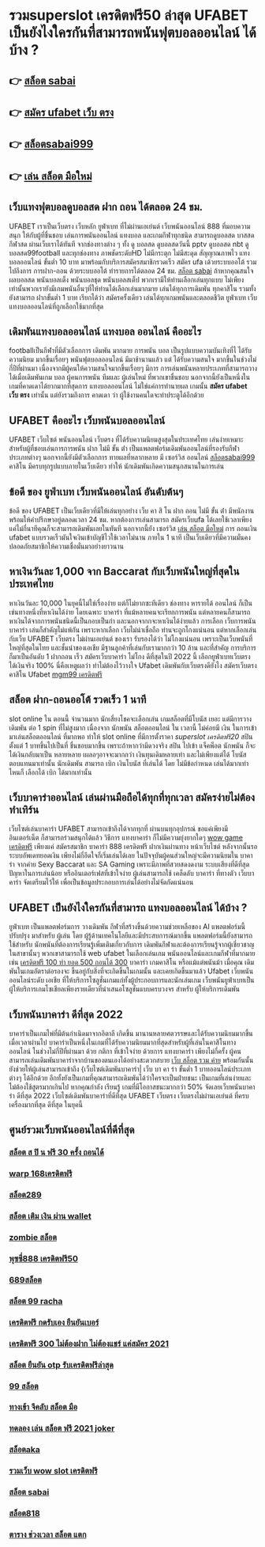 # รวมsuperslot เครดิตฟรี50 ล่าสุด UFABET เป็นยังไงใครกันที่สามารถพนันฟุตบอลออนไลน์   ได้บ้าง ?

## 👉 [สล็อต sabai](https://mabet.net/register/)
## 👉 [สมัคร ufabet เว็บ ตรง](https://mabet.net/pg-slot-credit-free/)
## 👉 [สล็อตsabai999](https://mabet.net/register/)
## 👉 [เล่น สล็อต มือใหม่](https://bio.link/tisawago)

##  เว็บแทงฟุตบอลดูบอลสด ฝาก ถอน ได้ตลอด 24 ชม.

UFABET เราเป็นเว็บตรง เว็บหลัก ยูฟ่าเบท ที่ไม่ผ่านเอเย่นต์ เว็บพนันออนไลน์ 888 ที่มอบความสนุก ให้กับผู้ที่ชื่นชอบ เล่นการพนันออนไลน์ แทงบอล และเกมกีฬาทุกชนิด สามารถดูบอลสด บาสสด กีฬาสด ผ่านเว็บเราได้ทันที จากช่องทางต่าง ๆ ทั้ง   ดู บอลสด ดูบอลสดวันนี้ pptv ดูบอลสด nbt ดูบอลสด99football และทุกช่องทาง ภาพชัดระดับHD ไม่มีกระตุก ไม่มีสะดุด สัญญาณภาพไว แทงบอลออนไลน์  ขั้นต่ำ 10 บาท  มาพร้อมกับบริการสมัครสมาชิกรวดเร็ว สมัคร ufa เด้วยระบบออโต้ รวมไปถึงการ การฝาก-ถอน ด้วยระบบออโต้  ทำรายการได้ตลอด 24 ชม. [สล็อต sabai](https://mabet.net/pg-slot-credit-free/) ถ้าหากคุณสนใจ  ผลบอลสด พนันบอลเต็ง พนันบอลชุด พนันบอลสเต็ป พวกเรามีให้ท่านเลือกเล่นทุกแบบ ไม่เพียงเท่านั้นพวกเรายังมีเกมพนันอื่นๆที่ให้ท่านได้เลือกเล่นมากมาย  เล่นได้ทุกการเดิมพัน ทุกคาสิโน รวมทั้งยังสามารถ ฝากขั้นต่ำ 1 บาท  เรียกได้ว่า สมัครครั้งเดียว เล่นได้ทุกเกมพนันและตลอดชีวิต ยูฟ่าเบท เว็บแทงบอลออนไลน์ที่ถูกเลือกใช้มากที่สุด

##  เดิมพันแทงบอลออนไลน์  แทงบอล  ออนไลน์ คืออะไร

 footballเป็นกีฬาที่มีตัวเลือกการ เดิมพัน มากมาย การพนัน บอล  เป็นรูปแบบความบันเทิงที่ไ ได้รับความนิยม มากขึ้นเรื่อยๆ พนันฟุตบอลออนไลน์   มีมาช้านานแล้ว แต่ ได้รับความสนใจ มากขึ้นในช่วงไม่กี่ปีที่ผ่านมา เนื่องจากมีผู้คนให้ความสนใจมากขึ้นเรื่อยๆ มีการ การเล่นพนันหลายประเภทที่สามารถวางได้เมื่อเดิมพันเกม บอล   ผู้คนการพนัน ทีมและ ผู้เล่นใหม่ ที่พวกเขาชื่นชอบ นอกจากนี้ยังเป็นหนึ่งในเกมที่คาดเดาได้ยากมากที่สุดการ แทงบอลออนไลน์  ไม่ใช่แค่การทำนายผล เกมนั้น **สมัคร ufabet เว็บ ตรง** เท่านั้น แต่ยังรวมถึงการ คาดเดา ว่า ผู้ใช้งานคนใดจะทำประตูได้อีกด้วย

## UFABET คืออะไร เว็บพนันบอลออนไลน์

UFABET เว็บไซต์  พนันออนไลน์ เว็บตรง  ที่ได้รับความนิยมสูงสุดในประเทศไทย เล่นง่ายเหมาะสำหรับผู้ที่ชอบเล่นการการพนัน ฝาก ไม่มี ขั้น ต่ํา  เป็นแพลตฟอร์มเดิมพันออนไลน์ที่รองรับกีฬาประเภทต่างๆ นอกจากนี้ยังมีตัวเลือกการ ทายผลที่หลากหลาย มี เซอร์วิส   ออนไลน์ [สล็อตsabai999](https://bio.link/tisawago) คาสิโน  มีครบทุกรูปแบบภายในเว็บเดียว ทำให้  นักเดิมพันเกิดความสนุกสนานในการเล่น

## ข้อดี ของ ยูฟ่าเบท เว็บพนันออนไลน์  อันดับต้นๆ 

ข้อดี ของ UFABET เป็นเว็บเดียวที่มีให้เล่นทุกอย่าง  เว็บ คา สิ โน ฝาก ถอน ไม่มี ขั้น ต่ํา  มีพนักงานพร้อมให้คำปรึกษาอยู่ตลอดเวลา 24 ชม. หากต้องการเล่นสามารถ  สมัครเว็บufa ได้เลยใช้เวลาเพียงแค่ไม่กี่นาทีคุณก็จะสามารถเดิมพันเลยในทันที นอกจากนี้ยัง เซอร์วิส   [เล่น สล็อต มือใหม่](https://mabet.net/credit-free-new/) การ ถอนเงิน ufabet แบบรวดเร็วมันใจเงินเข้าบัญชีไวใช้เวลาไม่นาน ภายใน 1 นาที เป็นเว็บเดียวที่มีความมั่นคงปลอดภัยสมาชิกให้ความเชื่อมั่นมาอย่างยาวนาน


## หาเงินวันละ 1,000  จาก Baccarat  กับเว็บพนันใหญ่ที่สุดในประเทศไทย

หาเงินวันละ 10,000  ในยุคนี้ไม่ใช่เรื่องง่าย แต่ก็ไม่ยากซะทีเดียว ช่องทาง หารายได้  ออนไลน์ ก็เป็นเช่นทางหนึ่งที่หาเงินได้ง่าย โดยเฉพาะ บาคาร่า ที่แม้หลายคนจะเรียกการพนัน แต่หลายคนก็สามารถหาเงินได้จากการพนันชนิดนี้เป็นกอบเป็นกำ และนอกจากกจะหาเงินได้ง่ายแล้ว การเลือก เว็บการพนัน บาคาร่า เล่นก็สำคัญไม่แพ้กัน เพราะหากเลือก  เว็บไม่น่าเชื่อถือ  ท่านจะถูกโกงแน่นอน แต่หากเลือกเล่นกับเว็บ UFABET เว็บตรง ไม่ผ่านเอเย่นต์ ของเรา รับรองได้ว่า ไม่โกงแน่นอน เพราะเป็นเว็บพนันที่ใหญ่ที่สุดในไทย และชั้นนำของเอเชีย มีฐานลูกค้าที่เล่นกับเรามากกว่า 10 ล้าน และที่สำคัญ การบริการก็มาเป็นอันดับ 1 ฝากถอน เร็ว สมัครเว็บบาคาร่า ไม่โกง ดีที่สุดในปี 2022 นี้ เลือกยูฟ่าเบทเว็บตรง ได้เงินจริง 100% นี่คือเหตูผลว่า ทำไม่ต้องไว้วางใจ Ufabet  เดิมพันกับเว็บตรงดียังไง  สมัครเว็บตรง คาสิโน Ufabet  [mgm99 เครดิตฟรี](https://mabet.net/)  


##  สล็อต  ฝาก-ถอนออโต้ รวดเร็ว 1 นาที

 slot online ใน ตอนนี้   จำนวนมาก นักเสี่ยงโชคจะเลือกเล่น  เกมสล็อตที่มีโบนัส เยอะ แต่มีการวางเดิมพัน ต่อ 1  spin ที่ไม่สูงมาก เนื่องจาก นักพนัน สล็อตออนไลน์ ใน เวลานี้ ไม่ค่อยมี เงิน  ในการเข้ามาเล่นสล็อตออนไลน์ ที่มากพอ ทำให้ slot online ที่มีการตั้งราคา  *superslot เครดิตฟรี20* สปิน  ตั้งแต่ 1 บาทขึ้นไปเป็นที่ ชื่นชอบมากขึ้น เพราะถ้าหากว่ามีดวงจริง  สปิน ไปเข้า แจ็คพ็อต   นักพนัน ก็จะได้เงินกลับมาเป็น หลายหลาย เผลอๆอาจจะมากกว่า  เงินทุนเดิมหลายเท่า และไม่เพียงแต่ได้ โบนัสตอบแทนมาเท่านั้น นักเดิมพัน สามารถ  เบิก เงินโบนัส ที่เล่นได้ โดย ไม่มีข้อกำหนด  เล่นได้มากเท่าไหนก็ เลือกได้  เบิก ได้มากเท่านั้น


## เว็บบาคาร่าออนไลน์  เล่นผ่านมือถือได้ทุกที่ทุกเวลา สมัครง่ายไม่ต้องทำเทิร์น

 เว็บไซต์เล่นบาคาร่า  UFABET สามารถเข้าถึงได้จากทุกที่ ผ่านบนทุกอุปกรณ์ ขอแค่เพียงมีอินเตอร์เน็ต ก็สามารถร่วมสนุกได้แล้ว  วิธีการ  แทงบาคาร่า ก็ไม่มีความยุ่งยากใดๆ [wow game เครดิตฟรี](https://mabet.net/credit-free-100/) เพียงแค่ สมัครสมาชิก บาคาร่า 888 เครดิตฟรี ฝากเงินผ่านทาง หน้าเว็บไซต์ หลังจากนั้นรอระบบอัพเดทยอดเงิน เพียงไม่กี่อึดใจก็เริ่มเล่นได้เลย ในปัจจุบันผู้คนส่วนใหญ่จะมีความนิยมใน บาคาร่า จากค่าย Sexy Baccarat และ SA Gaming เพราะมีภาพที่สวยสดงดงาม ระบบเสียงที่ดีที่สุด ปัญหาในการเล่นน้อย หรืออินเตอร์เฟสที่เข้าใจง่าย ผู้เล่นสามารถใช้  เคล็ดลับ  บาคาร่า ที่ทางตัว เว็บบาคาร่า จัดเตรียมไว้ให้ เพื่อเป็นข้อมูลประกอบการเล่นได้อย่างไม่จัดกัดแน่นอน 


## UFABET เป็นยังไงใครกันที่สามารถ แทงบอลออนไลน์  ได้บ้าง ?

 ยูฟ่าเบท เป็นแพลตฟอร์มการ วางเดิมพัน กีฬาที่สร้างขึ้นด้วยความช่วยเหลือของ AI แพลตฟอร์มนี้ปรับปรุง มาสำหรับ ผู้เล่น โดย ผู้รู้ด้านเทคโนโลยีและมีประสบการณ์มากขึ้น แพลตฟอร์มนี้ยังสามารถใช้สำหรับ นักพนันที่ต้องการเรียนรู้เพิ่มเติมเกี่ยวกับการ เดิมพันกีฬาและต้องการเรียนรู้จากผู้เชี่ยวชาญในสาขานั้นๆ พวกเขาสามารถใช้ web ufabet ในเลือกเล่นเกม พนันออนไลน์และเกมกีฬาที่มากมาย เช่น [เครดิตฟรี 100 ทํา ยอด 500 ถอนได้ 300](https://member.mabet.net/?action=login) บาคาร่า เกมคาสิโน หรือแม้แต่พนันม้า เมื่อคุณ เดิมพันในเกมอัตราต่อรองจะ ขึ้นอยู่กับสิ่งที่จะเกิดขึ้นในเกมนั้น และเคยเกิดขึ้นมาแล้ว Ufabet   เว็บพนันออนไลน์ระดับ เอเชีย ที่ให้บริการโซลูชั่นเกมแก่ทั้งผู้ประกอบการและนักเล่นเกม  เว็บพนันยูฟ่าเบทเป็นผู้ให้บริการเกมโซเชียลเพียงรายเดียวที่นำเสนอโซลูชั่นแบบครบวงจร สำหรับ ผู้ให้บริการเดิมพัน


## เว็บพนันบาคาร่า ดีที่สุด 2022 

บาคาร่าเป็นเกมไพ่ที่มีต้นกำเนิดมาจากอิตาลี เกิดขึ้น  มานานหลายศตวรรษและได้รับความนิยมมากขึ้นเมื่อเวลาผ่านไป บาคาร่าเป็นหนึ่งในเกมที่ได้รับความนิยมมากที่สุดสำหรับผู้ที่เล่นในคาสิโนทางออนไลน์ ในช่วงไม่กี่ปีที่ผ่านมา ด้วย   กติกา  ที่เข้าใจง่าย ด้วยการ แทงบาคาร่า  เพียงไม่กี่ครั้ง ผู้คนสามารถเล่นเดิมพันบาคาร่าจากบ้านของตนเองได้อย่างสะดวกสบาย [เว็บ สล็อต รวม ค่าย](https://member.mabet.net/?action=login)  พร้อมกันนั้น ยังช่วยให้ผู้เล่นสามารถเข้าถึง {เว็บไซต์เดิมพันบาคาร่า| เว็บ บา คา ร่า ขั้นต่ำ 1 บาทออนไลน์ประเภทต่างๆ ได้อีกด้วย อีกทั้งยังเป็นเกมที่คุณสามารถเดิมพันได้ว่าใครจะเป็นฝ่ายชนะ เป็นเกมที่เล่นง่ายและไม่ต้องใช้สูตรมากเกินไป หากคุณกำลัง  เรียนรู้ เกมที่มีโอกาสชนะมากกว่า 50%  จัดเลยเว็บพนันบาคาร่า ดีที่สุด 2022  เว็บไซต์เดิมพันบาคาร่าที่ดีที่สุด UFABET เว็บตรง เว็บตรงไม่ผ่านเอเย่นต์ ที่ครบเครื่องมากที่สุด ดีที่สุด ในยุคนี้

## ศูนย์รวมเว็บพนันออนไลน์ที่ดีที่สุด

### [สล็อต ส ปิ น ฟรี 30 ครั้ง ถอนได้](https://atom.io/themes/สล็อตเว็บตรง%20MABET.net%20สมัคร%20ufabet%20วอเลท%20เครดิตฟรี%20008%20สล็อต%20สล็อตแตกหนัก%2020รับ100)
### [warp 168เครดิตฟรี](https://atom.io/themes/สล็อตเว็บตรง%20MABET.net%20สล็อต%20เครดิตฟรี%20ยืนยัน%20บัตรประชาชน%20สมุดบัญชี%20008%20สล็อต%20สล็อตแตกหนัก%2020รับ100)
### [สล็อต289](https://atom.io/themes/สล็อตเว็บตรง%20MABET.net%20guccibet%20เครดิตฟรี%20008%20สล็อต%20สล็อตแตกหนัก%2020รับ100)
### [สล็อต เติม เงิน ผ่าน wallet](https://atom.io/themes/สล็อตเว็บตรง%20MABET.net%20เครดิตฟรี%20ไม่ต้องฝาก%20008%20สล็อต%20สล็อตแตกหนัก%2020รับ100)
### [zombie สล็อต](https://atom.io/themes/สล็อตเว็บตรง%20MABET.net%20เว็บสล็อต%20เครดิตฟรี%20ยืนยันเบอร์ล่าสุด%202021%20008%20สล็อต%20สล็อตแตกหนัก%2020รับ100)
### [พุซซี่888 เครดิตฟรี50](https://atom.io/themes/สล็อตเว็บตรง%20MABET.net%20เครดิตฟรี%20แค่สมัคร%20ล่าสุด%202021%20008%20สล็อต%20สล็อตแตกหนัก%2020รับ100)
### [689สล็อต](https://atom.io/themes/สล็อตเว็บตรง%20MABET.net%20สล็อตpg%20ฝาก-ถอน%20true%20wallet%20ไม่มี%20บัญชีธนาคาร%20008%20สล็อต%20สล็อตแตกหนัก%2020รับ100)
### [สล็อต 99 racha](https://atom.io/themes/สล็อตเว็บตรง%20MABET.net%20สล็อต68%20008%20สล็อต%20สล็อตแตกหนัก%2020รับ100)
### [เครดิตฟรี กดรับเอง ยืนยันเบอร์](https://atom.io/themes/สล็อตเว็บตรง%20MABET.net%20สล็อต%20เติม%20truewallet%20ฝากถอน%20ไม่มี%20ขั้น%20ต่ํา%202021%20แตกง่าย%20008%20สล็อต%20สล็อตแตกหนัก%2020รับ100)
### [เครดิตฟรี 300 ไม่ต้องฝาก ไม่ต้องแชร์ แค่สมัคร 2021](https://atom.io/themes/สล็อตเว็บตรง%20MABET.net%20เว็บ%20เครดิตฟรี%20ยืนยันเบอร์ล่าสุด2021%20008%20สล็อต%20สล็อตแตกหนัก%2020รับ100)
### [สล็อต ยืนยัน otp รับเครดิตฟรีล่าสุด](https://atom.io/themes/สล็อตเว็บตรง%20MABET.net%20สล็อต%20โปร%20ฝาก%2050%20รับ%20100%20ถอนไม่อั้น%20008%20สล็อต%20สล็อตแตกหนัก%2020รับ100)
### [99 สล็อต](https://atom.io/themes/สล็อตเว็บตรง%20MABET.net%20เครดิตฟรี%2050%20ยืนยันเบอร์%202021%20ล่าสุด%20008%20สล็อต%20สล็อตแตกหนัก%2020รับ100)
### [ทางเข้า จีคลับ สล็อต มือ](https://atom.io/themes/สล็อตเว็บตรง%20MABET.net%20สล็อต%20โจ๊กเกอร์%20008%20สล็อต%20สล็อตแตกหนัก%2020รับ100)
### [ทดลอง เล่น สล็อต ฟรี 2021 joker](https://atom.io/themes/สล็อตเว็บตรง%20MABET.net%20สล็อตxo%20008%20สล็อต%20สล็อตแตกหนัก%2020รับ100)
### [สล็อตaka](https://atom.io/themes/สล็อตเว็บตรง%20MABET.net%20เว็บ%20สล็อต%20ฟรี%20เครดิต%20008%20สล็อต%20สล็อตแตกหนัก%2020รับ100)
### [รวมเว็บ wow slot เครดิตฟรี](https://atom.io/themes/สล็อตเว็บตรง%20MABET.net%20betflik%20joker%20เครดิตฟรี%20008%20สล็อต%20สล็อตแตกหนัก%2020รับ100)
### [สล็อต sabai](https://atom.io/themes/สล็อตเว็บตรง%20MABET.net%20mafia%20เครดิตฟรี%20100%20008%20สล็อต%20สล็อตแตกหนัก%2020รับ100)
### [สล็อต818](https://atom.io/themes/สล็อตเว็บตรง%20MABET.net%20zuma789%20เครดิตฟรี%20008%20สล็อต%20สล็อตแตกหนัก%2020รับ100)
### [ตาราง ช่วงเวลา สล็อต แตก](https://atom.io/themes/สล็อตเว็บตรง%20MABET.net%20joker%20สล็อต777เครดิตฟรี%20008%20สล็อต%20สล็อตแตกหนัก%2020รับ100)